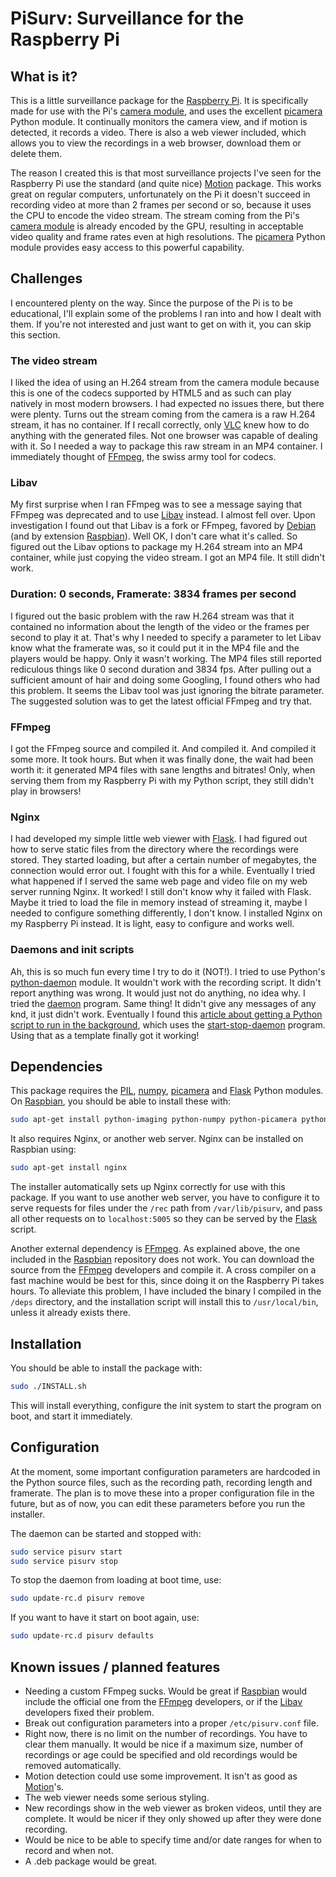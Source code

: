 # PiSurv: Surveillance for the Raspberry Pi

[Raspberry Pi]:http://raspberrypi.org
[camera module]:http://www.raspberrypi.org/archives/tag/camera-module
[picamera]:https://github.com/waveform80/picamera/
[Motion]:http://www.lavrsen.dk/foswiki/bin/view/Motion/WebHome
[VLC]:http://www.videolan.org/
[FFmpeg]:http://www.ffmpeg.org/
[Libav]:http://libav.org/
[Debian]:http://www.debian.org
[Raspbian]:http://www.raspbian.org/
[Flask]:http://flask.pocoo.org/
[python-daemon]:https://pypi.python.org/pypi/python-daemon/
[daemon]:http://libslack.org/daemon/
[article about getting a Python script to run in the background]:http://blog.scphillips.com/2013/07/getting-a-python-script-to-run-in-the-background-as-a-service-on-boot/
[start-stop-daemon]:http://man.he.net/man8/start-stop-daemon
[PIL]:http://www.pythonware.com/products/pil/
[numpy]:http://www.numpy.org/

## What is it?

This is a little surveillance package for the [Raspberry Pi].  It is specifically made for use with the Pi's [camera module], and uses the excellent [picamera] Python module.  It continually monitors the camera view, and if motion is detected, it records a video.  There is also a web viewer included, which allows you to view the recordings in a web browser, download them or delete them.

The reason I created this is that most surveillance projects I've seen for the Raspberry Pi use the standard (and quite nice) [Motion] package.  This works great on regular computers, unfortunately on the Pi it doesn't succeed in recording video at more than 2 frames per second or so, because it uses the CPU to encode the video stream.  The stream coming from the Pi's [camera module] is already encoded by the GPU, resulting in acceptable video quality and frame rates even at high resolutions.  The [picamera] Python module provides easy access to this powerful capability.

## Challenges

I encountered plenty on the way.  Since the purpose of the Pi is to be educational, I'll explain some of the problems I ran into and how I dealt with them.  If you're not interested and just want to get on with it, you can skip this section.

### The video stream

I liked the idea of using an H.264 stream from the camera module because this is one of the codecs supported by HTML5 and as such can play natively in most modern browsers.  I had expected no issues there, but there were plenty.  Turns out the stream coming from the camera is a raw H.264 stream, it has no container.  If I recall correctly, only [VLC] knew how to do anything with the generated files.  Not one browser was capable of dealing with it.  So I needed a way to package this raw stream in an MP4 container.  I immediately thought of [FFmpeg], the swiss army tool for codecs.

### Libav

My first surprise when I ran FFmpeg was to see a message saying that FFmpeg was deprecated and to use [Libav] instead.  I almost fell over.  Upon investigation I found out that Libav is a fork or FFmpeg, favored by [Debian] (and by extension [Raspbian]).  Well OK, I don't care what it's called.  So figured out the Libav options to package my H.264 stream into an MP4 container, while just copying the video stream.  I got an MP4 file.  It still didn't work.

### Duration: 0 seconds, Framerate: 3834 frames per second

I figured out the basic problem with the raw H.264 stream was that it contained no information about the length of the video or the frames per second to play it at.  That's why I needed to specify a parameter to let Libav know what the framerate was, so it could put it in the MP4 file and the players would be happy.  Only it wasn't working.  The MP4 files still reported rediculous things like 0 second duration and 3834 fps.  After pulling out a sufficient amount of hair and doing some Googling, I found others who had this problem.  It seems the Libav tool was just ignoring the bitrate parameter.  The suggested solution was to get the latest official FFmpeg and try that.

### FFmpeg

I got the FFmpeg source and compiled it.  And compiled it.  And compiled it some more.  It took hours.  But when it was finally done, the wait had been worth it: it generated MP4 files with sane lengths and bitrates!  Only, when serving them from my Raspberry Pi with my Python script, they still didn't play in browsers!

### Nginx

I had developed my simple little web viewer with [Flask].  I had figured out how to serve static files from the directory where the recordings were stored.  They started loading, but after a certain number of megabytes, the connection would error out.  I fought with this for a while.  Eventually I tried what happened if I served the same web page and video file on my web server running Nginx.  It worked!  I still don't know why it failed with Flask.  Maybe it tried to load the file in memory instead of streaming it, maybe I needed to configure something differently, I don't know.  I installed Nginx on my Raspberry Pi instead.  It is light, easy to configure and works well.

### Daemons and init scripts

Ah, this is so much fun every time I try to do it (NOT!).  I tried to use Python's [python-daemon] module.  It wouldn't work with the recording script.  It didn't report anything was wrong.  It would just not do anything, no idea why.  I tried the [daemon] program.  Same thing!  It didn't give any messages of any knd, it just didn't work.  Eventually I found this [article about getting a Python script to run in the background], which uses the [start-stop-daemon] program.  Using that as a template finally got it working!

## Dependencies

This package requires the [PIL], [numpy], [picamera] and [Flask] Python modules.  On [Raspbian], you should be able to install these with:

```bash
sudo apt-get install python-imaging python-numpy python-picamera python-flask
```

It also requires Nginx, or another web server.  Nginx can be installed on Raspbian using:

```bash
sudo apt-get install nginx
```

The installer automatically sets up Nginx correctly for use with this package.  If you want to use another web server, you have to configure it to serve requests for files under the `/rec` path from `/var/lib/pisurv`, and pass all other requests on to `localhost:5005` so they can be served by the [Flask] script.

Another external dependency is [FFmpeg].  As explained above, the one included in the [Raspbian] repository does not work.  You can download the source from the [FFmpeg] developers and compile it.  A cross compiler on a fast machine would be best for this, since doing it on the Raspberry Pi takes hours.  To alleviate this problem, I have included the binary I compiled in the `/deps` directory, and the installation script will install this to `/usr/local/bin`, unless it already exists there.

## Installation

You should be able to install the package with:

```bash
sudo ./INSTALL.sh
```

This will install everything, configure the init system to start the program on boot, and start it immediately.

## Configuration

At the moment, some important configuration parameters are hardcoded in the Python source files, such as the recording path, recording length and framerate.  The plan is to move these into a proper configuration file in the future, but as of now, you can edit these parameters before you run the installer.

The daemon can be started and stopped with:

```bash
sudo service pisurv start
sudo service pisurv stop
```

To stop the daemon from loading at boot time, use:

```bash
sudo update-rc.d pisurv remove
```

If you want to have it start on boot again, use:

```bash
sudo update-rc.d pisurv defaults
```

## Known issues / planned features

* Needing a custom FFmpeg sucks.  Would be great if [Raspbian] would include the official one from the [FFmpeg] developers, or if the [Libav] developers fixed their problem.
* Break out configuration parameters into a proper `/etc/pisurv.conf` file.
* Right now, there is no limit on the number of recordings.  You have to clear them manually.  It would be nice if a maximum size, number of recordings or age could be specified and old recordings would be removed automatically.
* Motion detection could use some improvement.  It isn't as good as [Motion]'s.
* The web viewer needs some serious styling.
* New recordings show in the web viewer as broken videos, until they are complete.  It would be nicer if they only showed up after they were done recording.
* Would be nice to be able to specify time and/or date ranges for when to record and when not.
* A .deb package would be great.

